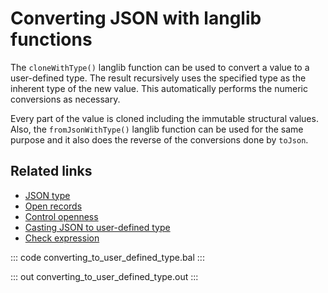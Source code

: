 # Converting JSON with langlib functions 

The `cloneWithType()` langlib function can be used to convert a value to a user-defined type. The result recursively uses the specified type as the inherent type of the new value. This automatically performs the numeric conversions as necessary.

Every part of the value is cloned including the immutable structural values. Also, the `fromJsonWithType()` langlib function can be used for the same purpose and it also does the reverse of the conversions done by `toJson`.

## Related links
- [JSON type](/learn/by-example/json-type/)
- [Open records](/learn/by-example/open-records/)
- [Control openness](/learn/by-example/controlling-openness/)
- [Casting JSON to user-defined type](/learn/by-example/casting-json-to-user-defined-type/)
- [Check expression](/learn/by-example/check-expression/)

::: code converting_to_user_defined_type.bal :::

::: out converting_to_user_defined_type.out :::